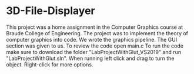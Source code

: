 # 3D-File-Displayer
This project was a home assignment in the Computer Graphics course at Braude College of Engineering.
The project was to implement the theory of computer graphics into code.
We wrote the graphics pipeline.
The GUI section was given to us.
To review the code open main.c 
To run the code make sure to download the folder "LabProjectWithGlut_VS2019" and run "LabProjectWithGlut.sln".
When running left click and drag to turn the object. Right-click for more options.
